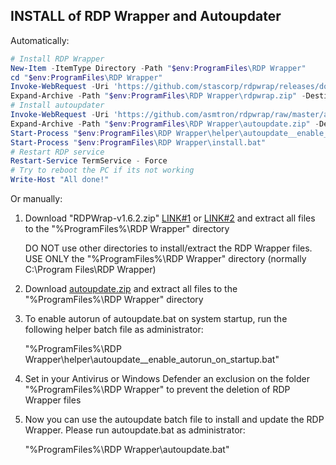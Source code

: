 INSTALL of RDP Wrapper and Autoupdater
--------------------------------------

Automatically:

```powershell
# Install RDP Wrapper
New-Item -ItemType Directory -Path "$env:ProgramFiles\RDP Wrapper"
cd "$env:ProgramFiles\RDP Wrapper"
Invoke-WebRequest -Uri 'https://github.com/stascorp/rdpwrap/releases/download/v1.6.2/RDPWrap-v1.6.2.zip' -OutFile "$env:ProgramFiles\RDP Wrapper\rdpwrap.zip"
Expand-Archive -Path "$env:ProgramFiles\RDP Wrapper\rdpwrap.zip" -DestinationPath "$env:ProgramFiles\RDP Wrapper"
# Install autoupdater
Invoke-WebRequest -Uri 'https://github.com/asmtron/rdpwrap/raw/master/autoupdate.zip' -OutFile "$env:ProgramFiles\RDP Wrapper\autoupdate.zip"
Expand-Archive -Path "$env:ProgramFiles\RDP Wrapper\autoupdate.zip" -DestinationPath "$env:ProgramFiles\RDP Wrapper"
Start-Process "$env:ProgramFiles\RDP Wrapper\helper\autoupdate__enable_autorun_on_startup.bat"
Start-Process "$env:ProgramFiles\RDP Wrapper\install.bat"
# Restart RDP service
Restart-Service TermService - Force
# Try to reboot the PC if its not working
Write-Host "All done!"
```

Or manually:

1. Download "RDPWrap-v1.6.2.zip" [LINK#1](https://github.com/stascorp/rdpwrap/releases) or [LINK#2](https://sabercathost.com/e2bm/RDPWrap-v1.6.2.zip) and extract all files to the "%ProgramFiles%\RDP Wrapper" directory

    DO NOT use other directories to install/extract the RDP Wrapper files.
    USE ONLY the "%ProgramFiles%\RDP Wrapper" directory (normally C:\Program Files\RDP Wrapper)


2. Download [autoupdate.zip](https://github.com/asmtron/rdpwrap/raw/master/autoupdate.zip) and extract all files to the "%ProgramFiles%\RDP Wrapper" directory


3. To enable autorun of autoupdate.bat on system startup, run the following helper batch file as administrator:

    "%ProgramFiles%\RDP Wrapper\helper\autoupdate__enable_autorun_on_startup.bat"


4. Set in your Antivirus or Windows Defender an exclusion on the folder "%ProgramFiles%\RDP Wrapper" to prevent the deletion of RDP Wrapper files


5. Now you can use the autoupdate batch file to install and update the RDP Wrapper. Please run autoupdate.bat as administrator:

   "%ProgramFiles%\RDP Wrapper\autoupdate.bat"
